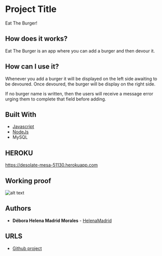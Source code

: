 # Project Title

Eat The Burger!
## How does it works?

Eat The Burger is an app where you can add a burger and then devour it. 

## How can I use it?

Whenever you add a burger it will be displayed on the left side awaiting to be devoured. Once devoured, the burger will be display on the right side.

If no burger name is written, then the users will receive a message error urging them to complete that field before adding.

## Built With

* [Javascript](https://www.javascript.com/)
* [NodeJs](https://nodejs.org/en/)
* MySQL

## HEROKU
https://desolate-mesa-51130.herokuapp.com

## Working proof

![alt text](https://drive.google.com/file/d/1x-5G_2rkhAFt3Fw4mZ1H9uNx88QA_afD/view?usp=sharing)


## Authors

* **Débora Helena Madrid Morales** - [HelenaMadrid](https://github.com/HelenaMadrid)


## URLS

* [Github project](https://github.com/HelenaMadrid/burger)
